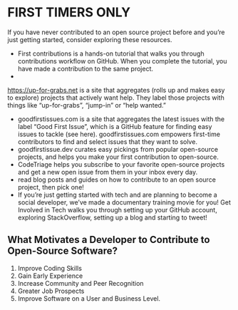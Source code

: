 # FIRST TIMERS ONLY

If you have never contributed to an open source project before and you’re just getting started, consider exploring these resources.

* First contributions is a hands-on tutorial that walks you through contributions workflow on GitHub. When you complete the tutorial, you have made a contribution to the same project.
* 
https://up-for-grabs.net is a site that aggregates (rolls up and makes easy to explore) projects that actively want help. They label those projects with things like “up-for-grabs”, “jump-in” or “help wanted.”

* goodfirstissues.com is a site that aggregates the latest issues with the label “Good First Issue”, which is a GitHub feature for finding easy issues to tackle (see here). goodfirstissues.com empowers first-time contributors to find and select issues that they want to solve.
* goodfirstissue.dev curates easy pickings from popular open-source projects, and helps you make your first contribution to open-source.
* CodeTriage helps you subscribe to your favorite open-source projects and get a new open issue from them in your inbox every day.
* read blog posts and guides on how to contribute to an open source project, then pick one!
* If you’re just getting started with tech and are planning to become a social developer, we’ve made a documentary training movie for you! Get Involved in Tech walks you through setting up your GitHub account, exploring StackOverflow, setting up a blog and starting to tweet!

## What Motivates a Developer to Contribute to Open-Source Software?

1. Improve Coding Skills
2. Gain Early Experience
3. Increase Community and Peer Recognition
4. Greater Job Prospects
5. Improve Software on a User and Business Level.